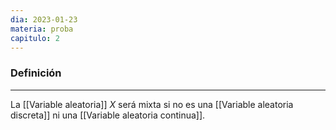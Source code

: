 ```yaml
---
dia: 2023-01-23
materia: proba
capitulo: 2
---
```

### Definición
---
La [[Variable aleatoria]] $X$ será mixta si no es una [[Variable aleatoria discreta]] ni una [[Variable aleatoria continua]].